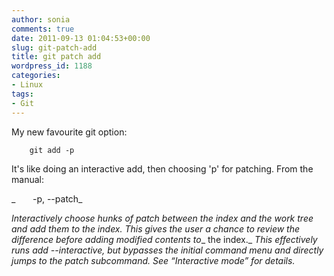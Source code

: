 ```yaml
---
author: sonia
comments: true
date: 2011-09-13 01:04:53+00:00
slug: git-patch-add
title: git patch add
wordpress_id: 1188
categories:
- Linux
tags:
- Git
---
```


My new favourite git option:

    
        git add -p


It's like doing an interactive add, then choosing 'p' for patching. From the manual:

_       -p, --patch_

_Interactively choose hunks of patch between the index and the work tree and add them to the index. This gives the user a chance to review the difference before adding modified contents to__ the index._ _This effectively runs add --interactive, but bypasses the initial command menu and directly jumps to the patch subcommand. See “Interactive mode” for details._
